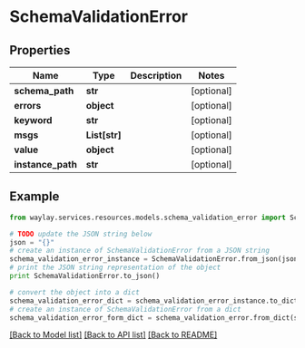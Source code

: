 # SchemaValidationError


## Properties

Name | Type | Description | Notes
------------ | ------------- | ------------- | -------------
**schema_path** | **str** |  | [optional] 
**errors** | **object** |  | [optional] 
**keyword** | **str** |  | [optional] 
**msgs** | **List[str]** |  | [optional] 
**value** | **object** |  | [optional] 
**instance_path** | **str** |  | [optional] 

## Example

```python
from waylay.services.resources.models.schema_validation_error import SchemaValidationError

# TODO update the JSON string below
json = "{}"
# create an instance of SchemaValidationError from a JSON string
schema_validation_error_instance = SchemaValidationError.from_json(json)
# print the JSON string representation of the object
print SchemaValidationError.to_json()

# convert the object into a dict
schema_validation_error_dict = schema_validation_error_instance.to_dict()
# create an instance of SchemaValidationError from a dict
schema_validation_error_form_dict = schema_validation_error.from_dict(schema_validation_error_dict)
```
[[Back to Model list]](../README.md#documentation-for-models) [[Back to API list]](../README.md#documentation-for-api-endpoints) [[Back to README]](../README.md)


